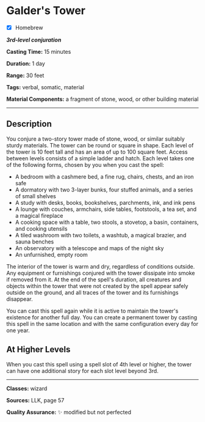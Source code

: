 # Galder's Tower

- [x] Homebrew

***3rd-level conjuration***

**Casting Time:** 15 minutes

**Duration:** 1 day

**Range:** 30 feet

**Tags:** verbal, somatic, material

**Material Components:** a fragment of stone, wood, or other building material

---

## Description
You conjure a two-story tower made of stone, wood, or similar suitably sturdy materials.
The tower can be round or square in shape.
Each level of the tower is 10 feet tall and has an area of up to 100 square feet.
Access between levels consists of a simple ladder and hatch.
Each level takes one of the following forms, chosen by you when you cast the spell:
- A bedroom with a cashmere bed, a fine rug, chairs, chests, and an iron safe
- A dormatory with two 3-layer bunks, four stuffed animals, and a series of small shelves
- A study with desks, books, bookshelves, parchments, ink, and ink pens
- A lounge with couches, armchairs, side tables, footstools, a tea set, and a magical fireplace
- A cooking space with a table, two stools, a stovetop, a basin, containers, and cooking utensils
- A tiled washroom with two toilets, a washtub, a magical brazier, and sauna benches
- An observatory with a telescope and maps of the night sky
- An unfurnished, empty room

The interior of the tower is warm and dry, regardless of conditions outside.
Any equipment or furnishings conjured with the tower dissipate into smoke if removed from it.
At the end of the spell's duration, all creatures and objects within the tower that were not created by the spell appear safely outside on the ground, and all traces of the tower and its furnishings disappear.

You can cast this spell again while it is active to maintain the tower's existence for another full day.
You can create a permanent tower by casting this spell in the same location and with the same configuration every day for one year.

## At Higher Levels
When you cast this spell using a spell slot of 4th level or higher, the tower can have one additional story for each slot level beyond 3rd.

---

**Classes:** wizard

**Sources:** LLK, page 57

**Quality Assurance:** :sparkles: modified but not perfected
